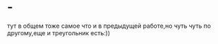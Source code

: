 # -
тут в общем тоже самое что и в предыдущей работе,но чуть чуть по другому,еще и треугольник есть:))
